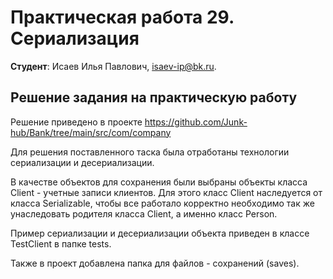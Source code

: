 # Практическая работа 29. Сериализация

**Студент**: Исаев Илья Павлович, isaev-ip@bk.ru.

## Решение задания на практическую работу

Решение приведено в проекте https://github.com/Junk-hub/Bank/tree/main/src/com/company

Для решения поставленного таска была отработаны технологии сериализации и десериализации.

В качестве объектов для сохранения были выбраны объекты класса Client - учетные записи клиентов. Для этого класс Client наследуется от класса Serializable, чтобы все работало корректно необходимо так же унаследовать родителя класса Client, а именно класс Person.

Пример сериализации и десериализации объекта приведен в классе TestClient в папке tests.

Также в проект добавлена папка для файлов - сохранений (saves).